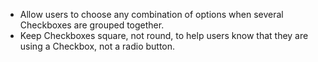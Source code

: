 - Allow users to choose any combination of options when several Checkboxes are grouped together.
- Keep Checkboxes square, not round, to help users know that they are using a Checkbox, not a radio button.
